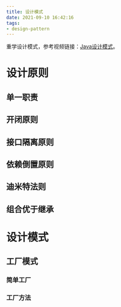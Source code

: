 ```yaml
---
title: 设计模式
date: 2021-09-10 16:42:16
tags:
- design-pattern
---
```


重学设计模式，参考视频链接：[Java设计模式](https://www.bilibili.com/video/BV1Qx411o7tN?p=2)。

<!--more-->

# 设计原则

## 单一职责



## 开闭原则



## 接口隔离原则



## 依赖倒置原则



## 迪米特法则



## 组合优于继承



# 设计模式

## 工厂模式



### 简单工厂



### 工厂方法

